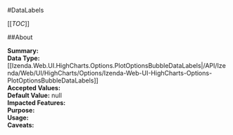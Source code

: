 #DataLabels

[[_TOC_]]

##About

**Summary:**   
**Data Type:** [[Izenda.Web.UI.HighCharts.Options.PlotOptionsBubbleDataLabels|/API/Izenda/Web/UI/HighCharts/Options/Izenda-Web-UI-HighCharts-Options-PlotOptionsBubbleDataLabels]]  
**Accepted Values:**   
**Default Value:** null  
**Impacted Features:**   
**Purpose:**   
**Usage:**   
**Caveats:**   

